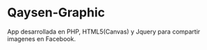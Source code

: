 Qaysen-Graphic
==============

App desarrollada en PHP, HTML5(Canvas) y Jquery para compartir imagenes en Facebook.